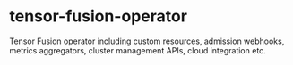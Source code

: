# tensor-fusion-operator
Tensor Fusion operator including custom resources, admission webhooks, metrics aggregators, cluster management APIs, cloud integration etc.
